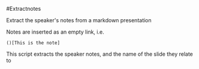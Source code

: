 #Extractnotes

Extract the speaker's notes from a markdown presentation

Notes are inserted as an empty link, i.e.

```
()[This is the note]
```

This script extracts the speaker notes, and the name of the slide they relate to


